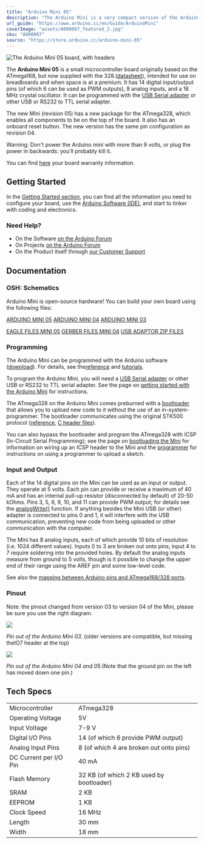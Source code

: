 ```yaml
---
title: "Arduino Mini 05"
description: "The Arduino Mini is a very compact version of the Arduino Nano without an on-board USB to Serial connection"
url_guide: "https://www.arduino.cc/en/Guide/ArduinoMini"
coverImage: "assets/A000087_featured_2.jpg"
sku: "A000087"
source: "https://store.arduino.cc/arduino-mini-05"
---
```


![The Arduino Mini 05 board, with headers](./assets/A000087_iso_2.jpg)

The **Arduino Mini 05** is a small microcontroller board originally based on the ATmega168, but now supplied with the 328.([datasheet](/resources/datasheets/Atmel-8271-8-bit-AVR-Microcontroller-ATmega48A-48PA-88A-88PA-168A-168PA-328-328P_datasheet_Complete.pdf)), intended for use on breadboards and when space is at a premium. It has 14 digital input/output pins (of which 6 can be used as PWM outputs), 8 analog inputs, and a 16 MHz crystal oscillator. It can be programmed with the [USB Serial adapter](https://www.arduino.cc/en/Main/USBSerial) or other USB or RS232 to TTL serial adapter.

The new Mini (revision 05) has a new package for the ATmega328, which enables all components to be on the top of the board. It also has an onboard reset button. The new version has the same pin configuration as revision 04.

Warning: Don't power the Arduino mini with more than 9 volts, or plug the power in backwards: you'll probably kill it.

You can find [here](https://www.arduino.cc/en/Main/warranty) your board warranty information.

## Getting Started

In the [Getting Started section](https://www.arduino.cc/en/Guide/ArduinoMini), you can find all the information you need to configure your board, use the [Arduino Software (IDE)](https://www.arduino.cc/en/Main/Software), and start to tinker with coding and electronics.

### Need Help?

* On the Software [on the Arduino Forum](https://forum.arduino.cc/index.php?board=93.0)
* On Projects [on the Arduino Forum](https://forum.arduino.cc/index.php?board=3.0)
* On the Product itself through [our Customer Support](https://support.arduino.cc/hc)

## Documentation

### OSH: Schematics

Arduino Mini is open-source hardware! You can build your own board using the following files:

[ARDUINO MINI 05](https://www.arduino.cc/en/uploads/Main/arduino_mini_schematic05.pdf)
[ARDUINO MINI 04](https://www.arduino.cc/en/uploads/Main/arduino_mini_schematic04.pdf)
[ARDUINO MINI 03](https://www.arduino.cc/en/uploads/Main/arduino_mini_schematic03.pdf)

[EAGLE FILES MINI 05](https://www.arduino.cc/en/uploads/Main/ArduinoMini05-EAGLE.zip)
[GERBER FILES MINI 04](https://www.arduino.cc/en/uploads/Main/ArduinoMini04-gerber.zip)
[USB ADAPTOR ZIP FILES](https://www.arduino.cc/en/uploads/Main/ArduinoMini04-gerber.zip)

### Programming

The Arduino Mini can be programmed with the Arduino software ([download](https://www.arduino.cc/en/Main/Software)). For details, see the[reference](https://www.arduino.cc/en/Reference/HomePage) and [tutorials](https://www.arduino.cc/en/Tutorial/HomePage).

To program the Arduino Mini, you will need a [USB Serial adapter](https://www.arduino.cc/en/Main/USBSerial) or other USB or RS232 to TTL serial adapter. See the page on [getting started with the Arduino Mini](https://www.arduino.cc/en/Guide/ArduinoMini) for instructions.

The ATmega328 on the Arduino Mini comes preburned with a [bootloader](https://www.arduino.cc/en/Tutorial/Bootloader) that allows you to upload new code to it without the use of an in-system-programmer. The bootloader communicates using the original STK500 protocol ([reference](http://www.atmel.com/dyn/resources/prod_documents/doc2525.pdf), [C header files](http://www.atmel.com/dyn/resources/prod_documents/avr061.zip)).

You can also bypass the bootloader and program the ATmega328 with ICSP (In-Circuit Serial Programming); see the page on [bootloading the Mini](http://www.arduino.cc/en/Hacking/MiniBootloader) for information on wiring up an ICSP header to the Mini and the [programmer](https://www.arduino.cc/en/Hacking/Programmer) for instructions on using a programmer to upload a sketch.

### Input and Output

Each of the 14 digital pins on the Mini can be used as an input or output. They operate at 5 volts. Each pin can provide or receive a maximum of 40 mA and has an internal pull-up resistor (disconnected by default) of 20-50 kOhms. Pins 3, 5, 6, 9, 10, and 11 can provide PWM output; for details see the [analogWrite()](http://www.arduino.cc/en/Reference/AnalogWrite) function. If anything besides the Mini USB (or other) adapter is connected to pins 0 and 1, it will interfere with the USB communication, preventing new code from being uploaded or other communication with the computer.

The Mini has 8 analog inputs, each of which provide 10 bits of resolution (i.e. 1024 different values). Inputs 0 to 3 are broken out onto pins; input 4 to 7 require soldering into the provided holes. By default the analog inputs measure from ground to 5 volts, though is it possible to change the upper end of their range using the AREF pin and some low-level code.

See also the [mapping between Arduino pins and ATmega168/328 ports](https://www.arduino.cc/en/Hacking/PinMapping168).

### Pinout

Note: the pinout changed from version 03 to version 04 of the Mini, please be sure you use the right diagram.

![](assets/arduino_mini_pinout.png)

*Pin out of the Arduino Mini 03.* (older versions are compatible, but missing theIO7 header at the top)

![](assets/arduino_mini04_pinout.png)

*Pin out of the Arduino Mini 04 and 05.*(Note that the ground pin on the left has moved down one pin.)

## Tech Specs

|                        |                                          |
| ---------------------- | ---------------------------------------- |
| Microcontroller        | ATmega328                                |
| Operating Voltage      | 5V                                       |
| Input Voltage          | 7-9 V                                    |
| Digital I/O Pins       | 14 (of which 6 provide PWM output)       |
| Analog Input Pins      | 8 (of which 4 are broken out onto pins)  |
| DC Current per I/O Pin | 40 mA                                    |
| Flash Memory           | 32 KB (of which 2 KB used by bootloader) |
| SRAM                   | 2 KB                                     |
| EEPROM                 | 1 KB                                     |
| Clock Speed            | 16 MHz                                   |
| Length                 | 30 mm                                    |
| Width                  | 18 mm                                    |